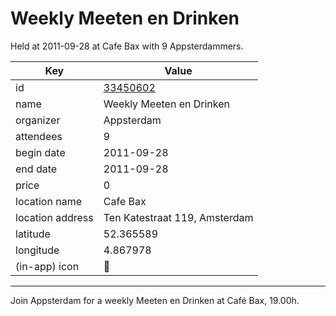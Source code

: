 # Weekly Meeten en Drinken
Held at 2011-09-28 at Cafe Bax with 9 Appsterdammers.
        
|Key|Value
|---|---|
|id|[33450602](https://www.meetup.com/appsterdam/events/33450602/)|
|name|Weekly Meeten en Drinken|
|organizer|Appsterdam|
|attendees|9|
|begin date|2011-09-28|
|end date|2011-09-28|
|price|0|
|location name|Cafe Bax|
|location address|Ten Katestraat 119, Amsterdam|
|latitude|52.365589|
|longitude|4.867978|
|(in-app) icon|🍺|

---

Join Appsterdam for a weekly Meeten en Drinken at Café Bax, 19.00h.


